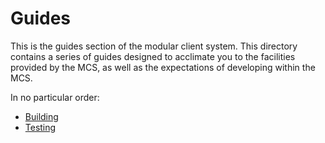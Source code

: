Guides
======

This is the guides section of the modular client system.  This directory contains a series of guides designed to acclimate you to the facilities provided by the MCS, as well as the expectations of developing within the MCS.

In no particular order:

- [Building](building.md)
- [Testing](testing.md)